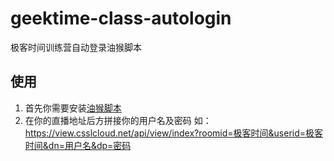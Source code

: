 # geektime-class-autologin
极客时间训练营自动登录油猴脚本

## 使用
1. 首先你需要安装[油猴脚本](https://www.tampermonkey.net/)
2. 在你的直播地址后方拼接你的用户名及密码
如：https://view.csslcloud.net/api/view/index?roomid=极客时间&userid=极客时间&dn=用户名&dp=密码

